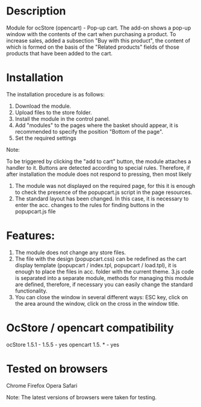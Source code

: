 Description
==================

Module for ocStore (opencart) - Pop-up cart. The add-on shows a pop-up window with the contents of the cart when purchasing a product.
To increase sales, added a subsection "Buy with this product", the content of which is formed on the basis of the "Related products" fields of those products that have been added to the cart.

Installation
====================

The installation procedure is as follows:

1. Download the module.
2. Upload files to the store folder.
3. Install the module in the control panel.
4. Add "modules" to the pages where the basket should appear, it is recommended to specify the position "Bottom of the page".
5. Set the required settings

Note:

To be triggered by clicking the "add to cart" button, the module attaches a handler to it. Buttons are detected according to special rules. Therefore, if after installation the module does not respond to pressing, then most likely
1. The module was not displayed on the required page, for this it is enough to check the presence of the popupcart.js script in the page resources.
2. The standard layout has been changed. In this case, it is necessary to enter the acc. changes to the rules for finding buttons in the popupcart.js file


Features:
==================

1. The module does not change any store files.
2. The file with the design (popupcart.css) can be redefined as the cart display template
(popupcart / index.tpl, popupcart / load.tpl), it is enough to place the files in acc. folder with the current theme.
3.js code is separated into a separate module, methods for managing this module are defined, therefore, if necessary
you can easily change the standard functionality.
4. You can close the window in several different ways: ESC key, click on the area around the window, click on the cross in the window title.

OcStore / opencart compatibility
=================
ocStore 1.5.1 - 1.5.5 - yes
opencart 1.5. * - yes

Tested on browsers
=================
Chrome
Firefox
Opera
Safari

Note:
The latest versions of browsers were taken for testing. 
